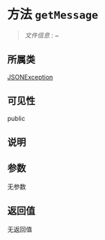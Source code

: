 # 方法 `getMessage`

> *文件信息* : ~

## 所属类 

[JSONException](../JSONException.md)

## 可见性

 public 

## 说明



## 参数


无参数


## 返回值

无返回值
